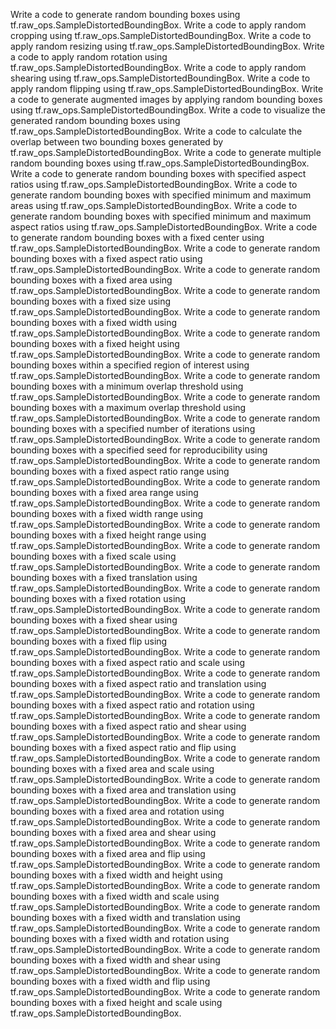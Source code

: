 Write a code to generate random bounding boxes using tf.raw_ops.SampleDistortedBoundingBox.
Write a code to apply random cropping using tf.raw_ops.SampleDistortedBoundingBox.
Write a code to apply random resizing using tf.raw_ops.SampleDistortedBoundingBox.
Write a code to apply random rotation using tf.raw_ops.SampleDistortedBoundingBox.
Write a code to apply random shearing using tf.raw_ops.SampleDistortedBoundingBox.
Write a code to apply random flipping using tf.raw_ops.SampleDistortedBoundingBox.
Write a code to generate augmented images by applying random bounding boxes using tf.raw_ops.SampleDistortedBoundingBox.
Write a code to visualize the generated random bounding boxes using tf.raw_ops.SampleDistortedBoundingBox.
Write a code to calculate the overlap between two bounding boxes generated by tf.raw_ops.SampleDistortedBoundingBox.
Write a code to generate multiple random bounding boxes using tf.raw_ops.SampleDistortedBoundingBox.
Write a code to generate random bounding boxes with specified aspect ratios using tf.raw_ops.SampleDistortedBoundingBox.
Write a code to generate random bounding boxes with specified minimum and maximum areas using tf.raw_ops.SampleDistortedBoundingBox.
Write a code to generate random bounding boxes with specified minimum and maximum aspect ratios using tf.raw_ops.SampleDistortedBoundingBox.
Write a code to generate random bounding boxes with a fixed center using tf.raw_ops.SampleDistortedBoundingBox.
Write a code to generate random bounding boxes with a fixed aspect ratio using tf.raw_ops.SampleDistortedBoundingBox.
Write a code to generate random bounding boxes with a fixed area using tf.raw_ops.SampleDistortedBoundingBox.
Write a code to generate random bounding boxes with a fixed size using tf.raw_ops.SampleDistortedBoundingBox.
Write a code to generate random bounding boxes with a fixed width using tf.raw_ops.SampleDistortedBoundingBox.
Write a code to generate random bounding boxes with a fixed height using tf.raw_ops.SampleDistortedBoundingBox.
Write a code to generate random bounding boxes within a specified region of interest using tf.raw_ops.SampleDistortedBoundingBox.
Write a code to generate random bounding boxes with a minimum overlap threshold using tf.raw_ops.SampleDistortedBoundingBox.
Write a code to generate random bounding boxes with a maximum overlap threshold using tf.raw_ops.SampleDistortedBoundingBox.
Write a code to generate random bounding boxes with a specified number of iterations using tf.raw_ops.SampleDistortedBoundingBox.
Write a code to generate random bounding boxes with a specified seed for reproducibility using tf.raw_ops.SampleDistortedBoundingBox.
Write a code to generate random bounding boxes with a fixed aspect ratio range using tf.raw_ops.SampleDistortedBoundingBox.
Write a code to generate random bounding boxes with a fixed area range using tf.raw_ops.SampleDistortedBoundingBox.
Write a code to generate random bounding boxes with a fixed width range using tf.raw_ops.SampleDistortedBoundingBox.
Write a code to generate random bounding boxes with a fixed height range using tf.raw_ops.SampleDistortedBoundingBox.
Write a code to generate random bounding boxes with a fixed scale using tf.raw_ops.SampleDistortedBoundingBox.
Write a code to generate random bounding boxes with a fixed translation using tf.raw_ops.SampleDistortedBoundingBox.
Write a code to generate random bounding boxes with a fixed rotation using tf.raw_ops.SampleDistortedBoundingBox.
Write a code to generate random bounding boxes with a fixed shear using tf.raw_ops.SampleDistortedBoundingBox.
Write a code to generate random bounding boxes with a fixed flip using tf.raw_ops.SampleDistortedBoundingBox.
Write a code to generate random bounding boxes with a fixed aspect ratio and scale using tf.raw_ops.SampleDistortedBoundingBox.
Write a code to generate random bounding boxes with a fixed aspect ratio and translation using tf.raw_ops.SampleDistortedBoundingBox.
Write a code to generate random bounding boxes with a fixed aspect ratio and rotation using tf.raw_ops.SampleDistortedBoundingBox.
Write a code to generate random bounding boxes with a fixed aspect ratio and shear using tf.raw_ops.SampleDistortedBoundingBox.
Write a code to generate random bounding boxes with a fixed aspect ratio and flip using tf.raw_ops.SampleDistortedBoundingBox.
Write a code to generate random bounding boxes with a fixed area and scale using tf.raw_ops.SampleDistortedBoundingBox.
Write a code to generate random bounding boxes with a fixed area and translation using tf.raw_ops.SampleDistortedBoundingBox.
Write a code to generate random bounding boxes with a fixed area and rotation using tf.raw_ops.SampleDistortedBoundingBox.
Write a code to generate random bounding boxes with a fixed area and shear using tf.raw_ops.SampleDistortedBoundingBox.
Write a code to generate random bounding boxes with a fixed area and flip using tf.raw_ops.SampleDistortedBoundingBox.
Write a code to generate random bounding boxes with a fixed width and height using tf.raw_ops.SampleDistortedBoundingBox.
Write a code to generate random bounding boxes with a fixed width and scale using tf.raw_ops.SampleDistortedBoundingBox.
Write a code to generate random bounding boxes with a fixed width and translation using tf.raw_ops.SampleDistortedBoundingBox.
Write a code to generate random bounding boxes with a fixed width and rotation using tf.raw_ops.SampleDistortedBoundingBox.
Write a code to generate random bounding boxes with a fixed width and shear using tf.raw_ops.SampleDistortedBoundingBox.
Write a code to generate random bounding boxes with a fixed width and flip using tf.raw_ops.SampleDistortedBoundingBox.
Write a code to generate random bounding boxes with a fixed height and scale using tf.raw_ops.SampleDistortedBoundingBox.